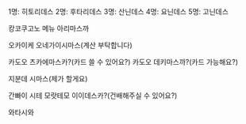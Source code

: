 
1명: 히토리데스
2명: 후타리데스
3명: 산닌데스
4명: 요닌데스
5명: 고닌데스

캉코쿠고노 메뉴 아리마스까

오카이케 오네가이시마스(계산 부탁합니다)

카도오 츠카에마스카?(카드 쓸 수 있어요?)
카도오 데키마스까?(카드 가능해요?)

지분데 시마스(제가 할게요)

간빠이 시테 모랏테모 이이데스카?(건배해주실 수 있어요?)

와타시와